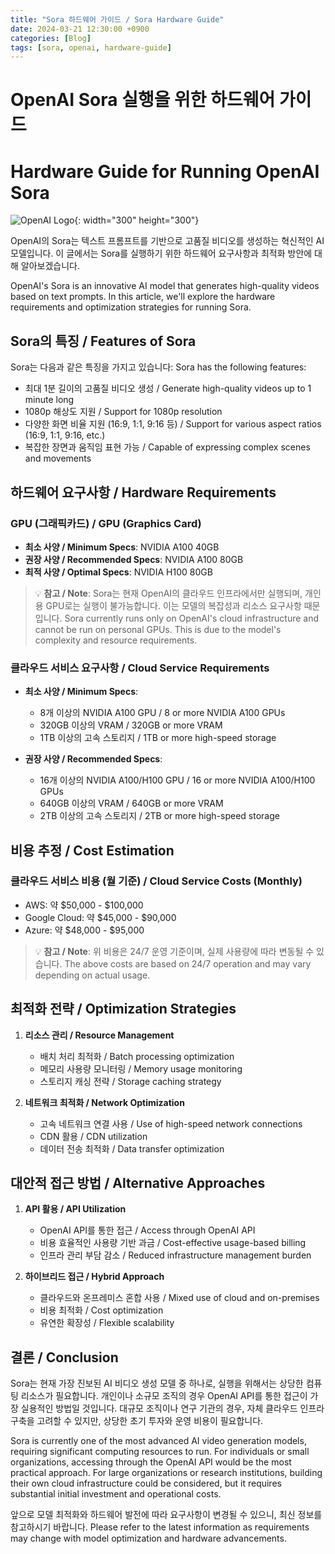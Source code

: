 ```yaml
---
title: "Sora 하드웨어 가이드 / Sora Hardware Guide"
date: 2024-03-21 12:30:00 +0900
categories: [Blog]
tags: [sora, openai, hardware-guide]
---
```


# OpenAI Sora 실행을 위한 하드웨어 가이드
# Hardware Guide for Running OpenAI Sora

![OpenAI Logo](https://upload.wikimedia.org/wikipedia/commons/0/04/ChatGPT_logo.svg){: width="300" height="300"}

OpenAI의 Sora는 텍스트 프롬프트를 기반으로 고품질 비디오를 생성하는 혁신적인 AI 모델입니다. 이 글에서는 Sora를 실행하기 위한 하드웨어 요구사항과 최적화 방안에 대해 알아보겠습니다.

OpenAI's Sora is an innovative AI model that generates high-quality videos based on text prompts. In this article, we'll explore the hardware requirements and optimization strategies for running Sora.

## Sora의 특징 / Features of Sora

Sora는 다음과 같은 특징을 가지고 있습니다:
Sora has the following features:

- 최대 1분 길이의 고품질 비디오 생성 / Generate high-quality videos up to 1 minute long
- 1080p 해상도 지원 / Support for 1080p resolution
- 다양한 화면 비율 지원 (16:9, 1:1, 9:16 등) / Support for various aspect ratios (16:9, 1:1, 9:16, etc.)
- 복잡한 장면과 움직임 표현 가능 / Capable of expressing complex scenes and movements

## 하드웨어 요구사항 / Hardware Requirements

### GPU (그래픽카드) / GPU (Graphics Card)
- **최소 사양 / Minimum Specs**: NVIDIA A100 40GB
- **권장 사양 / Recommended Specs**: NVIDIA A100 80GB
- **최적 사양 / Optimal Specs**: NVIDIA H100 80GB

> 💡 **참고 / Note**: Sora는 현재 OpenAI의 클라우드 인프라에서만 실행되며, 개인용 GPU로는 실행이 불가능합니다. 이는 모델의 복잡성과 리소스 요구사항 때문입니다.
> Sora currently runs only on OpenAI's cloud infrastructure and cannot be run on personal GPUs. This is due to the model's complexity and resource requirements.

### 클라우드 서비스 요구사항 / Cloud Service Requirements
- **최소 사양 / Minimum Specs**: 
  - 8개 이상의 NVIDIA A100 GPU / 8 or more NVIDIA A100 GPUs
  - 320GB 이상의 VRAM / 320GB or more VRAM
  - 1TB 이상의 고속 스토리지 / 1TB or more high-speed storage

- **권장 사양 / Recommended Specs**:
  - 16개 이상의 NVIDIA A100/H100 GPU / 16 or more NVIDIA A100/H100 GPUs
  - 640GB 이상의 VRAM / 640GB or more VRAM
  - 2TB 이상의 고속 스토리지 / 2TB or more high-speed storage

## 비용 추정 / Cost Estimation

### 클라우드 서비스 비용 (월 기준) / Cloud Service Costs (Monthly)
- AWS: 약 $50,000 - $100,000
- Google Cloud: 약 $45,000 - $90,000
- Azure: 약 $48,000 - $95,000

> 💡 **참고 / Note**: 위 비용은 24/7 운영 기준이며, 실제 사용량에 따라 변동될 수 있습니다.
> The above costs are based on 24/7 operation and may vary depending on actual usage.

## 최적화 전략 / Optimization Strategies

1. **리소스 관리 / Resource Management**
   - 배치 처리 최적화 / Batch processing optimization
   - 메모리 사용량 모니터링 / Memory usage monitoring
   - 스토리지 캐싱 전략 / Storage caching strategy

2. **네트워크 최적화 / Network Optimization**
   - 고속 네트워크 연결 사용 / Use of high-speed network connections
   - CDN 활용 / CDN utilization
   - 데이터 전송 최적화 / Data transfer optimization

## 대안적 접근 방법 / Alternative Approaches

1. **API 활용 / API Utilization**
   - OpenAI API를 통한 접근 / Access through OpenAI API
   - 비용 효율적인 사용량 기반 과금 / Cost-effective usage-based billing
   - 인프라 관리 부담 감소 / Reduced infrastructure management burden

2. **하이브리드 접근 / Hybrid Approach**
   - 클라우드와 온프레미스 혼합 사용 / Mixed use of cloud and on-premises
   - 비용 최적화 / Cost optimization
   - 유연한 확장성 / Flexible scalability

## 결론 / Conclusion

Sora는 현재 가장 진보된 AI 비디오 생성 모델 중 하나로, 실행을 위해서는 상당한 컴퓨팅 리소스가 필요합니다. 개인이나 소규모 조직의 경우 OpenAI API를 통한 접근이 가장 실용적인 방법일 것입니다. 대규모 조직이나 연구 기관의 경우, 자체 클라우드 인프라 구축을 고려할 수 있지만, 상당한 초기 투자와 운영 비용이 필요합니다.

Sora is currently one of the most advanced AI video generation models, requiring significant computing resources to run. For individuals or small organizations, accessing through the OpenAI API would be the most practical approach. For large organizations or research institutions, building their own cloud infrastructure could be considered, but it requires substantial initial investment and operational costs.

앞으로 모델 최적화와 하드웨어 발전에 따라 요구사항이 변경될 수 있으니, 최신 정보를 참고하시기 바랍니다.
Please refer to the latest information as requirements may change with model optimization and hardware advancements. 
